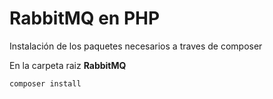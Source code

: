 # RabbitMQ en PHP

Instalación de los paquetes necesarios a traves de composer

En la carpeta raiz **RabbitMQ**

```console
composer install
```
